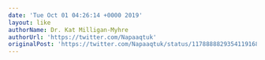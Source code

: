 ```yaml
---
date: 'Tue Oct 01 04:26:14 +0000 2019'
layout: like
authorName: Dr. Kat Milligan-Myhre
authorUrl: 'https://twitter.com/Napaaqtuk'
originalPost: 'https://twitter.com/Napaaqtuk/status/1178888829354119168'
---
```

